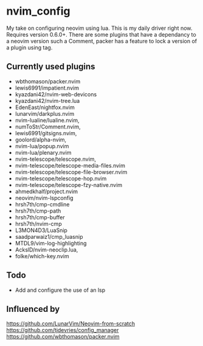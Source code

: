 # nvim_config
My take on configuring neovim using lua. This is my daily driver right now.
Requires version 0.6.0+. There are some plugins that have a dependancy to a neovim version
such a Comment, packer has a feature to lock a version of a plugin using tag.

## Currently used plugins  
 * wbthomason/packer.nvim
 * lewis6991/impatient.nvim
 * kyazdani42/nvim-web-devicons
 * kyazdani42/nvim-tree.lua
 * EdenEast/nightfox.nvim                                
 * lunarvim/darkplus.nvim
 * nvim-lualine/lualine.nvim,
 * numToStr/Comment.nvim,
 * lewis6991/gitsigns.nvim,
 * goolord/alpha-nvim,
 * nvim-lua/popup.nvim
 * nvim-lua/plenary.nvim
 * nvim-telescope/telescope.nvim,
 * nvim-telescope/telescope-media-files.nvim 
 * nvim-telescope/telescope-file-browser.nvim
 * nvim-telescope/telescope-hop.nvim
 * nvim-telescope/telescope-fzy-native.nvim
 * ahmedkhalf/project.nvim    
 * neovim/nvim-lspconfig
 * hrsh7th/cmp-cmdline
 * hrsh7th/cmp-path
 * hrsh7th/cmp-buffer
 * hrsh7th/nvim-cmp
 * L3MON4D3/LuaSnip
 * saadparwaiz1/cmp_luasnip
 * MTDL9/vim-log-highlighting
 * AckslD/nvim-neoclip.lua,
 * folke/which-key.nvim

## Todo
* Add and configure the use of an lsp 


## Influenced by
https://github.com/LunarVim/Neovim-from-scratch  
https://github.com/tjdevries/config_manager  
https://github.com/wbthomason/packer.nvim
